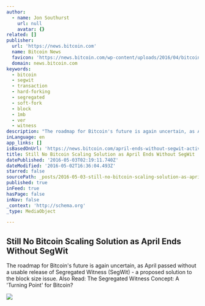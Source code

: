 ```yaml
---
author:
  - name: Jon Southurst
    url: null
    avatar: {}
related: []
publisher:
  url: 'https://news.bitcoin.com'
  name: Bitcoin News
  favicon: 'https://news.bitcoin.com/wp-content/uploads/2016/04/bitcoin_fav.png'
  domain: news.bitcoin.com
keywords:
  - bitcoin
  - segwit
  - transaction
  - hard-forking
  - segregated
  - soft-fork
  - block
  - 1mb
  - ver
  - witness
description: "The roadmap for Bitcoin's future is again uncertain, as April passed without a usable release of Segregated Witness (SegWit) - a proposed solution to the block size issue. Also Read: The Segregated Witness Concept: A 'Turning Point' for Bitcoin?"
inLanguage: en
app_links: []
isBasedOnUrl: 'https://news.bitcoin.com/april-ends-without-segwit-activation/'
title: Still No Bitcoin Scaling Solution as April Ends Without SegWit
datePublished: '2016-05-03T02:19:11.740Z'
dateModified: '2016-05-02T16:36:04.493Z'
starred: false
sourcePath: _posts/2016-05-03-still-no-bitcoin-scaling-solution-as-april-ends-without-segw.md
published: true
inFeed: true
hasPage: false
inNav: false
_context: 'http://schema.org'
_type: MediaObject

---
```

<article style=""><h1>Still No Bitcoin Scaling Solution as April Ends Without SegWit</h1><p>The roadmap for Bitcoin's future is again uncertain, as April passed without a usable release of Segregated Witness (SegWit) - a proposed solution to the block size issue. Also Read: The Segregated Witness Concept: A 'Turning Point' for Bitcoin?</p><img src="https://news.bitcoin.com/wp-content/uploads/2016/05/No-SegWit-Cover-Bitcoin-com.jpg" /></article>